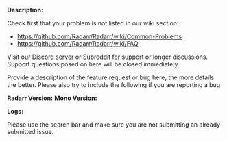 **Description:**

Check first that your problem is not listed in our wiki section:
* https://github.com/Radarr/Radarr/wiki/Common-Problems
* https://github.com/Radarr/Radarr/wiki/FAQ

Visit our [Discord server](https://discord.gg/NWYch8M) or [Subreddit](https://reddit.com/r/radarr) for support or longer discussions. Support questions posed on here will be closed immediately.

Provide a description of the feature request or bug here, the more details the better. 
Please also try to include the following if you are reporting a bug

**Radarr Version:**
**Mono Version:**

**Logs:**


Please use the search bar and make sure you are not submitting an already submitted issue.

